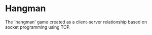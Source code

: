 # Hangman
The 'hangman' game created as a client-server relationship based on socket programming using TCP.
